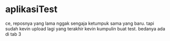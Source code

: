 # aplikasiTest
ce, reposnya yang lama nggak sengaja ketumpuk sama yang baru.
tapi sudah kevin upload lagi yang terakhir kevin kumpulin buat test. bedanya ada di tab 3
